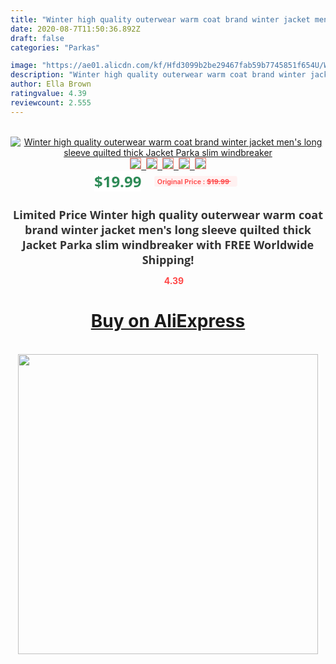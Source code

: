 ```yaml
---
title: "Winter high quality outerwear warm coat brand winter jacket men's long sleeve quilted thick Jacket Parka slim windbreaker"
date: 2020-08-7T11:50:36.892Z
draft: false
categories: "Parkas"

image: "https://ae01.alicdn.com/kf/Hfd3099b2be29467fab59b7745851f654U/Winter-high-quality-outerwear-warm-coat-brand-winter-jacket-men-s-long-sleeve-quilted-thick-Jacket.jpg"
description: "Winter high quality outerwear warm coat brand winter jacket men's long sleeve quilted thick Jacket Parka slim windbreaker"
author: Ella Brown
ratingvalue: 4.39
reviewcount: 2.555
---
```

<br>
<div style="text-align: center;">
<a href="https://s.click.aliexpress.com/e/_APbrVF" target="_blank" rel="nofollow noopener noreferrer"><img alt="Winter high quality outerwear warm coat brand winter jacket men's long sleeve quilted thick Jacket Parka slim windbreaker" class="magnifier-image" src="https://ae01.alicdn.com/kf/Hfd3099b2be29467fab59b7745851f654U/Winter-high-quality-outerwear-warm-coat-brand-winter-jacket-men-s-long-sleeve-quilted-thick-Jacket.jpg_640x640.jpg">
<br>
<img style="border:1px solid salmon" src="https://ae01.alicdn.com/kf/Hfd3099b2be29467fab59b7745851f654U/Winter-high-quality-outerwear-warm-coat-brand-winter-jacket-men-s-long-sleeve-quilted-thick-Jacket.jpg_120x120.jpg">&nbsp;&nbsp;<img style="border:1px solid salmon" src="https://ae01.alicdn.com/kf/H5ac8a65932fe4e11baab89a0b3ba45c7J/Winter-high-quality-outerwear-warm-coat-brand-winter-jacket-men-s-long-sleeve-quilted-thick-Jacket.jpg_120x120.jpg">&nbsp;&nbsp;<img style="border:1px solid salmon" src="https://ae01.alicdn.com/kf/H03f36b100b96429b9e13d444d0134655F/Winter-high-quality-outerwear-warm-coat-brand-winter-jacket-men-s-long-sleeve-quilted-thick-Jacket.jpg_120x120.jpg">&nbsp;&nbsp;<img style="border:1px solid salmon" src="https://ae01.alicdn.com/kf/Ha4b79fec4b194b0493f174dabade16eag/Winter-high-quality-outerwear-warm-coat-brand-winter-jacket-men-s-long-sleeve-quilted-thick-Jacket.jpg_120x120.jpg">&nbsp;&nbsp;<img style="border:1px solid salmon" src="https://ae01.alicdn.com/kf/Ha450e302ff0a4697b35c46a903065747T/Winter-high-quality-outerwear-warm-coat-brand-winter-jacket-men-s-long-sleeve-quilted-thick-Jacket.jpg_120x120.jpg"></a></div><br0>
<div style="text-align: center;"><span style="background-color: white; border: 0px; box-sizing: border-box; color: seagreen; display: inline-block; font-family: &quot;open sans&quot; , &quot;arial&quot; , &quot;helvetica&quot; , sans-serif , &quot;heiti&quot;; font-size: 24px; font-stretch: inherit; font-weight: 700; line-height: inherit; margin: 0px 10px 0px 0px; padding: 0px; vertical-align: middle;">$19.99 </span>
<span style="background: rgb(255 , 241 , 241); border-radius: 3px; border: 0px; box-sizing: border-box; color: #ff4747; display: inline-block; font-family: inherit; font-size: 12px; font-stretch: inherit; font-style: inherit; font-variant: inherit; font-weight: 600; line-height: inherit; margin: 0px; padding: 2px 5px; transform: scale(0.9); vertical-align: middle;">Original Price : <b style="text-decoration: line-through;">$19.99 </b> &nbsp;&nbsp;</span></div>
<h1 style="color: #333333; display: inline-block; font-family: &quot;open sans&quot; , &quot;arial&quot; , &quot;helvetica&quot; , sans-serif , &quot;heiti&quot;; font-size: 18px; font-stretch: inherit; font-weight: 700; text-align: center;">Limited Price Winter high quality outerwear warm coat brand winter jacket men's long sleeve quilted thick Jacket Parka slim windbreaker with FREE Worldwide Shipping!</h1>
<div style="color: #ff4747; text-align: center;">
<img src="https://4.bp.blogspot.com/-M0ZcTcb-5uY/XleCXlxnR4I/AAAAAAAAAEc/OrjgMkXV1oMQFaCRZj5HQwOCBcu3w1FegCPcBGAYYCw/s1600/star.png" style="height: 15px;">&nbsp;<b>4.39</b></div>
<div class="button_cont" align="center"><a class="buynow_a" href="https://s.click.aliexpress.com/e/_APbrVF" target="_blank" rel="nofollow noopener noreferrer"><H1>Buy on AliExpress</H1></a></div><br>
<div class="separator" style="clear: both; text-align: center;">
<img src="https://lh3.googleusercontent.com/-pTy5HemUv9M/XlePHvY0dAI/AAAAAAAAAE4/0nX5iRUoIWY8eMW9Dpxeirr157OZliDIgCLcBGAsYHQ/s1600/badge.gif" width="480">
</div>
